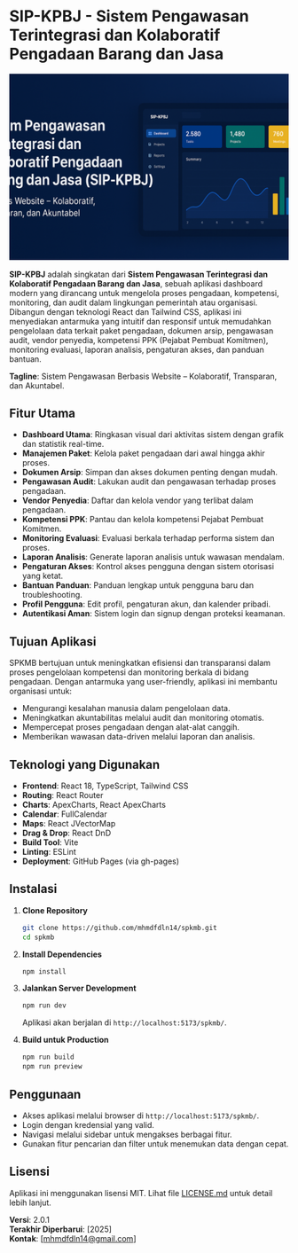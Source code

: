 # SIP-KPBJ - Sistem Pengawasan Terintegrasi dan Kolaboratif Pengadaan Barang dan Jasa

![Banner](banner.png)

**SIP-KPBJ** adalah singkatan dari **Sistem Pengawasan Terintegrasi dan Kolaboratif Pengadaan Barang dan Jasa**, sebuah aplikasi dashboard modern yang dirancang untuk mengelola proses pengadaan, kompetensi, monitoring, dan audit dalam lingkungan pemerintah atau organisasi. Dibangun dengan teknologi React dan Tailwind CSS, aplikasi ini menyediakan antarmuka yang intuitif dan responsif untuk memudahkan pengelolaan data terkait paket pengadaan, dokumen arsip, pengawasan audit, vendor penyedia, kompetensi PPK (Pejabat Pembuat Komitmen), monitoring evaluasi, laporan analisis, pengaturan akses, dan panduan bantuan.

**Tagline**: Sistem Pengawasan Berbasis Website – Kolaboratif, Transparan, dan Akuntabel.

## Fitur Utama

- **Dashboard Utama**: Ringkasan visual dari aktivitas sistem dengan grafik dan statistik real-time.
- **Manajemen Paket**: Kelola paket pengadaan dari awal hingga akhir proses.
- **Dokumen Arsip**: Simpan dan akses dokumen penting dengan mudah.
- **Pengawasan Audit**: Lakukan audit dan pengawasan terhadap proses pengadaan.
- **Vendor Penyedia**: Daftar dan kelola vendor yang terlibat dalam pengadaan.
- **Kompetensi PPK**: Pantau dan kelola kompetensi Pejabat Pembuat Komitmen.
- **Monitoring Evaluasi**: Evaluasi berkala terhadap performa sistem dan proses.
- **Laporan Analisis**: Generate laporan analisis untuk wawasan mendalam.
- **Pengaturan Akses**: Kontrol akses pengguna dengan sistem otorisasi yang ketat.
- **Bantuan Panduan**: Panduan lengkap untuk pengguna baru dan troubleshooting.
- **Profil Pengguna**: Edit profil, pengaturan akun, dan kalender pribadi.
- **Autentikasi Aman**: Sistem login dan signup dengan proteksi keamanan.

## Tujuan Aplikasi

SPKMB bertujuan untuk meningkatkan efisiensi dan transparansi dalam proses pengelolaan kompetensi dan monitoring berkala di bidang pengadaan. Dengan antarmuka yang user-friendly, aplikasi ini membantu organisasi untuk:
- Mengurangi kesalahan manusia dalam pengelolaan data.
- Meningkatkan akuntabilitas melalui audit dan monitoring otomatis.
- Mempercepat proses pengadaan dengan alat-alat canggih.
- Memberikan wawasan data-driven melalui laporan dan analisis.

## Teknologi yang Digunakan

- **Frontend**: React 18, TypeScript, Tailwind CSS
- **Routing**: React Router
- **Charts**: ApexCharts, React ApexCharts
- **Calendar**: FullCalendar
- **Maps**: React JVectorMap
- **Drag & Drop**: React DnD
- **Build Tool**: Vite
- **Linting**: ESLint
- **Deployment**: GitHub Pages (via gh-pages)

## Instalasi

1. **Clone Repository**
   ```bash
   git clone https://github.com/mhmdfdln14/spkmb.git
   cd spkmb
   ```

2. **Install Dependencies**
   ```bash
   npm install
   ```

3. **Jalankan Server Development**
   ```bash
   npm run dev
   ```
   Aplikasi akan berjalan di `http://localhost:5173/spkmb/`.

4. **Build untuk Production**
   ```bash
   npm run build
   npm run preview
   ```

## Penggunaan

- Akses aplikasi melalui browser di `http://localhost:5173/spkmb/`.
- Login dengan kredensial yang valid.
- Navigasi melalui sidebar untuk mengakses berbagai fitur.
- Gunakan fitur pencarian dan filter untuk menemukan data dengan cepat.


## Lisensi

Aplikasi ini menggunakan lisensi MIT. Lihat file [LICENSE.md](LICENSE.md) untuk detail lebih lanjut.


**Versi**: 2.0.1  
**Terakhir Diperbarui**: [2025]  
**Kontak**: [mhmdfdln14@gmail.com]

